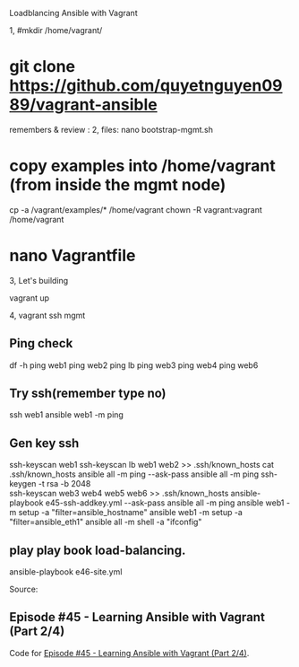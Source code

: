 Loadblancing 
Ansible with Vagrant


1,
#mkdir /home/vagrant/ 
# git clone https://github.com/quyetnguyen0989/vagrant-ansible

remembers & review : 
2, files: 
nano bootstrap-mgmt.sh
# copy examples into /home/vagrant (from inside the mgmt node)
cp -a /vagrant/examples/* /home/vagrant
chown -R vagrant:vagrant /home/vagrant
 
# nano Vagrantfile


3, Let's building

vagrant up

4, vagrant ssh mgmt

## Ping check 
 df -h
 ping web1
 ping web2
 ping lb
 ping web3
 ping web4
 ping web6

 
 ## Try ssh(remember type no)
 ssh web1
 ansible web1 -m ping
 
 ## Gen key ssh
 ssh-keyscan web1
 ssh-keyscan lb web1 web2 >> .ssh/known_hosts
 cat .ssh/known_hosts
 ansible all -m ping --ask-pass
 ansible all -m ping
 ssh-keygen -t rsa -b 2048  
 ssh-keyscan web3 web4 web5 web6 >> .ssh/known_hosts
 ansible-playbook e45-ssh-addkey.yml --ask-pass
 ansible all -m ping
 ansible web1 -m setup -a "filter=ansible_hostname"
 ansible web1 -m setup -a "filter=ansible_eth1"
 ansible all -m shell -a "ifconfig"
 
 ## play play book load-balancing.
 ansible-playbook e46-site.yml





Source:
## Episode #45 - Learning Ansible with Vagrant (Part 2/4)

Code for [Episode #45 - Learning Ansible with Vagrant (Part 2/4)](https://sysadmincasts.com/episodes/45-learning-ansible-with-vagrant-part-2-4).

